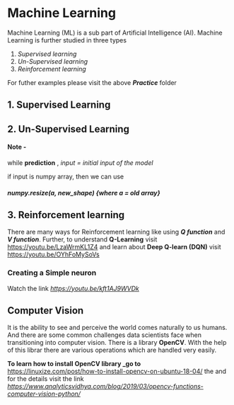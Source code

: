 # **Machine Learning** #

 Machine Learning (ML) is a sub part of Artificial Intelligence (AI). Machine Learning is further studied in three types

1.  _Supervised learning_
2.  _Un-Supervised learning_
3.  _Reinforcement learning_

For futher examples please visit the above **_Practice_** folder

## 1.     **Supervised Learning**

## 2.     **Un-Supervised Learning**

#### **Note -**
while **prediction** , _input = initial input of the model_

if input is numpy array, then we can use
##### numpy.resize(a, new_shape) {_where a = old array_}

## 3.     **Reinforcement learning** ##

  There are many ways for Reinforcement learning like using **_Q function_**  and **_V function_**. Further, to understand **Q-Learning** visit https://youtu.be/LzaWrmKL1Z4 and learn about **Deep Q-learn (DQN)** visit https://youtu.be/OYhFoMySoVs

  ### Creating a Simple neuron ###

  Watch the link _https://youtu.be/kft1AJ9WVDk_

  ## **Computer Vision** ##
  It is the ability to see and perceive the world comes naturally to us humans. And there are some common challenges data scientists face when transitioning into computer vision. There is a library **OpenCV**. With the help of this librar there are various operations which are handled very easily.

  **To learn how to install OpenCV library _go to** https://linuxize.com/post/how-to-install-opencv-on-ubuntu-18-04/ the and for the details visit the link _https://www.analyticsvidhya.com/blog/2019/03/opencv-functions-computer-vision-python/_
